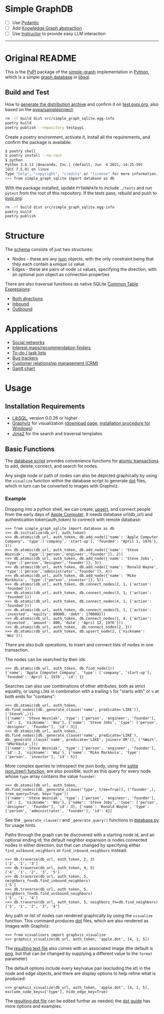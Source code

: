 # Simple GraphDB
- [ ] Use [Pydantic](https://github.com/pydantic/pydantic)
- [ ] Add [Knowledge Graph abstraction](https://jxnl.github.io/instructor/examples/knowledge_graph/#defining-the-structures)
- [ ] Use [Instructor](https://github.com/jxnl/instructor/) to provide easy LLM interaction

---

# Original README

This is the [PyPI](https://pypi.org/) package of the [simple-graph](https://github.com/dpapathanasiou/simple-graph/blob/main/python) implementation in [Python](https://www.python.org/), which is a simple [graph database](https://en.wikipedia.org/wiki/Graph_database) in [libsql](https://github.com/tursodatabase/libsql).

## Build and Test

How to [generate the distribution archive](https://packaging.python.org/tutorials/packaging-projects/#generating-distribution-archives) and confirm it on [test.pypi.org](https://packaging.python.org/tutorials/packaging-projects/#uploading-the-distribution-archives), also based on the [pypa/sampleproject](https://github.com/pypa/sampleproject):

```sh
rm -rf build dist src/simple_graph_sqlite.egg-info
poetry build
poetry publish --repository testpypi
```

Create a poetry environment, activate it, install all the requirements, and confirm the package is available:

```sh
$ poetry shell
$ poetry install --no-root
$ python
Python 3.6.13 |Anaconda, Inc.| (default, Jun  4 2021, 14:25:59) 
[GCC 7.5.0] on linux
Type "help", "copyright", "credits" or "license" for more information.
>>> from simple_graph_sqlite import database as db
```

With the package installed, update `PYTHONPATH` to include `./tests` and run `pytest` from the root of this repository. If the tests pass, rebuild and push to [pypi.org](https://pypi.org):

```sh
rm -rf build dist src/simple_graph_sqlite.egg-info
poetry build
poetry publish
```

# Structure

The [schema](https://github.com/dpapathanasiou/simple-graph/tree/main/sql/schema.sql) consists of just two structures:

* Nodes - these are any [json](https://www.json.org/) objects, with the only constraint being that they each contain a unique `id` value
* Edges - these are pairs of node `id` values, specifying the direction, with an optional json object as connection properties

There are also traversal functions as native SQLite [Common Table Expressions](https://www.sqlite.org/lang_with.html):

* [Both directions](https://github.com/dpapathanasiou/simple-graph/tree/main/sql/traverse.sql)
* [Inbound](https://github.com/dpapathanasiou/simple-graph/tree/main/sql/traverse-inbound.sql)
* [Outbound](https://github.com/dpapathanasiou/simple-graph/tree/main/sql/traverse-outbound.sql)

# Applications

* [Social networks](https://en.wikipedia.org/wiki/Social_graph)
* [Interest maps/recommendation finders](https://en.wikipedia.org/wiki/Interest_graph)
* [To-do / task lists](https://en.wikipedia.org/wiki/Task_list)
* [Bug trackers](https://en.wikipedia.org/wiki/Open-source_software_development#Bug_trackers_and_task_lists)
* [Customer relationship management (CRM)](https://en.wikipedia.org/wiki/Customer_relationship_management)
* [Gantt chart](https://en.wikipedia.org/wiki/Gantt_chart)

# Usage

## Installation Requirements

* [LibSQL](https://github.com/tursodatabase/libsql), version 0.0.26 or higher.
* [Graphviz](https://graphviz.org/) for visualization ([download page](https://www.graphviz.org/download/), [installation procedure for Windows](https://forum.graphviz.org/t/new-simplified-installation-procedure-on-windows/224))
* [Jinja2](https://pypi.org/project/Jinja2/) for the search and traversal templates

## Basic Functions

The [database script](src/simple_graph_sqlite/database.py) provides convenience functions for [atomic transactions](https://en.wikipedia.org/wiki/Atomicity_(database_systems)) to add, delete, connect, and search for nodes.

Any single node or path of nodes can also be depicted graphically by using the `visualize` function within the database script to generate [dot](https://graphviz.org/doc/info/lang.html) files, which in turn can be converted to images with Graphviz.

### Example

Dropping into a python shell, we can create, [upsert](https://en.wiktionary.org/wiki/upsert), and connect people from the early days of [Apple Computer](https://en.wikipedia.org/wiki/Apple_Inc.).
It needs database url(db_url) and authentication token(auth_token) to connecti with remote database:

```
>>> from simple_graph_sqlite import database as db
>>> db.initialize(db_url, auth_token)
>>> db.atomic(db_url, auth_token, db.add_node({'name': 'Apple Computer Company', 'type':['company', 'start-up'], 'founded': 'April 1, 1976'}, 1))
>>> db.atomic(db_url, auth_token, db.add_node({'name': 'Steve Wozniak', 'type':['person','engineer','founder']}, 2))
>>> db.atomic(db_url, auth_token, db.add_node({'name': 'Steve Jobs', 'type':['person','designer','founder']}, 3))
>>> db.atomic(db_url, auth_token, db.add_node({'name': 'Ronald Wayne', 'type':['person','administrator','founder']}, 4))
>>> db.atomic(db_url, auth_token, db.add_node({'name': 'Mike Markkula', 'type':['person','investor']}, 5))
>>> db.atomic(db_url, auth_token, db.connect_nodes(2, 1, {'action': 'founded'}))
>>> db.atomic(db_url, auth_token, db.connect_nodes(3, 1, {'action': 'founded'}))
>>> db.atomic(db_url, auth_token, db.connect_nodes(4, 1, {'action': 'founded'}))
>>> db.atomic(db_url, auth_token, db.connect_nodes(5, 1, {'action': 'invested', 'equity': 80000, 'debt': 170000}))
>>> db.atomic(db_url, auth_token, db.connect_nodes(1, 4, {'action': 'divested', 'amount': 800, 'date': 'April 12, 1976'}))
>>> db.atomic(db_url, auth_token,  db.connect_nodes(2, 3))
>>> db.atomic(db_url, auth_token, db.upsert_node(2, {'nickname': 'Woz'}))
```

There are also bulk operations, to insert and connect lists of nodes in one transaction.

The nodes can be searched by their ids:

```
>>> db.atomic(db_url, auth_token, db.find_node(1))
{'name': 'Apple Computer Company', 'type': ['company', 'start-up'], 'founded': 'April 1, 1976', 'id': 1}
```

Searches can also use combinations of other attributes, both as strict equality, or using `LIKE` in combination with a trailing `%` for "starts with" or `%` at both ends for "contains":

```
>>> db.atomic(db_url, auth_token, db.find_nodes([db._generate_clause('name', predicate='LIKE')], ('Steve%',)))
[{'name': 'Steve Wozniak', 'type': ['person', 'engineer', 'founder'], 'id': 2, 'nickname': 'Woz'}, {'name': 'Steve Jobs', 'type': ['person', 'designer', 'founder'], 'id': 3}]
>>> db.atomic(db_url, auth_token, db.find_nodes([db._generate_clause('name', predicate='LIKE'), db._generate_clause('name', predicate='LIKE', joiner='OR')], ('%Woz%', '%Markkula',)))
[{'name': 'Steve Wozniak', 'type': ['person', 'engineer', 'founder'], 'id': 2, 'nickname': 'Woz'}, {'name': 'Mike Markkula', 'type': ['person', 'investor'], 'id': 5}]
```

More complex queries to introspect the json body, using the [sqlite json_tree() function](https://www.sqlite.org/json1.html), are also possible, such as this query for every node whose `type` array contains the value `founder`:

```
>>> db.atomic(db_url, auth_token,  db.find_nodes([db._generate_clause('type', tree=True)], ('founder',), tree_query=True, key='type'))
[{'name': 'Steve Wozniak', 'type': ['person', 'engineer', 'founder'], 'id': 2, 'nickname': 'Woz'}, {'name': 'Steve Jobs', 'type': ['person', 'designer', 'founder'], 'id': 3}, {'name': 'Ronald Wayne', 'type': ['person', 'administrator', 'founder'], 'id': 4}]
```

See the `_generate_clause()` and `_generate_query()` functions in [database.py](src/simple_graph_sqlite/database.py) for usage hints.

Paths through the graph can be discovered with a starting node id, and an optional ending id; the default neighbor expansion is nodes connected nodes in either direction, but that can changed by specifying either `find_outbound_neighbors` or `find_inbound_neighbors` instead:

```
>>> db.traverse(db_url, auth_token, 2, 3)
['2', '1', '3']
>>> db.traverse(db_url, auth_token, 4, 5)
['4', '1', '2', '3', '5']
>>> db.traverse(db_url, auth_token, 5, neighbors_fn=db.find_inbound_neighbors)
['5']
>>> db.traverse(db_url, auth_token, 5, neighbors_fn=db.find_outbound_neighbors)
['5', '1', '4']
>>> db.traverse(db_url, auth_token, 5, neighbors_fn=db.find_neighbors)
['5', '1', '2', '3', '4']
```

Any path or list of nodes can rendered graphically by using the `visualize` function. This command produces [dot](https://graphviz.org/doc/info/lang.html) files, which are also rendered as images with Graphviz:

```
>>> from visualizers import graphviz_visualize
>>> graphviz_visualize(db_url, auth_token, 'apple.dot', [4, 1, 5])
```

The [resulting text file](tests/fixtures/apple-raw.dot) also comes with an associated image (the default is [png](https://en.wikipedia.org/wiki/Portable_Network_Graphics), but that can be changed by supplying a different value to the `format` parameter)

The default options include every key/value pair (excluding the id) in the node and edge objects, and there are display options to help refine what is produced:

```
>>> graphviz_visualize(db_url, auth_token, 'apple.dot', [4, 1, 5], exclude_node_keys=['type'], hide_edge_key=True)
```

The [resulting dot file](tests/fixtures/apple.dot) can be edited further as needed; the [dot guide](https://graphviz.org/pdf/dotguide.pdf) has more options and examples.

